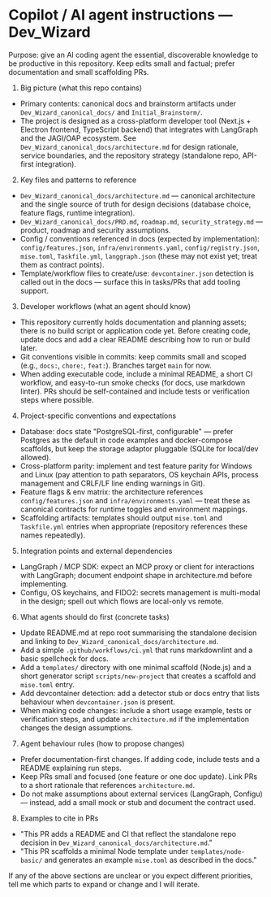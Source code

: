 # Copilot / AI agent instructions — Dev_Wizard

Purpose: give an AI coding agent the essential, discoverable knowledge to be productive in this repository. Keep edits small and factual; prefer documentation and small scaffolding PRs.

1) Big picture (what this repo contains)
- Primary contents: canonical docs and brainstorm artifacts under `Dev_Wizard_canonical_docs/` and `Initial_Brainstorm/`.
- The project is designed as a cross-platform developer tool (Next.js + Electron frontend, TypeScript backend) that integrates with LangGraph and the JAGI/OAP ecosystem. See `Dev_Wizard_canonical_docs/architecture.md` for design rationale, service boundaries, and the repository strategy (standalone repo, API-first integration).

2) Key files and patterns to reference
- `Dev_Wizard_canonical_docs/architecture.md` — canonical architecture and the single source of truth for design decisions (database choice, feature flags, runtime integration).
- `Dev_Wizard_canonical_docs/PRD.md`, `roadmap.md`, `security_strategy.md` — product, roadmap and security assumptions.
- Config / conventions referenced in docs (expected by implementation): `config/features.json`, `infra/environments.yaml`, `config/registry.json`, `mise.toml`, `Taskfile.yml`, `langgraph.json` (these may not exist yet; treat them as contract points).
- Template/workflow files to create/use: `devcontainer.json` detection is called out in the docs — surface this in tasks/PRs that add tooling support.

3) Developer workflows (what an agent should know)
- This repository currently holds documentation and planning assets; there is no build script or application code yet. Before creating code, update docs and add a clear README describing how to run or build later.
- Git conventions visible in commits: keep commits small and scoped (e.g., `docs:`, `chore:`, `feat:`). Branches target `main` for now.
- When adding executable code, include a minimal README, a short CI workflow, and easy-to-run smoke checks (for docs, use markdown linter). PRs should be self-contained and include tests or verification steps where possible.

4) Project-specific conventions and expectations
- Database: docs state "PostgreSQL-first, configurable" — prefer Postgres as the default in code examples and docker-compose scaffolds, but keep the storage adaptor pluggable (SQLite for local/dev allowed).
- Cross-platform parity: implement and test feature parity for Windows and Linux (pay attention to path separators, OS keychain APIs, process management and CRLF/LF line ending warnings in Git).
- Feature flags & env matrix: the architecture references `config/features.json` and `infra/environments.yaml` — treat these as canonical contracts for runtime toggles and environment mappings.
- Scaffolding artifacts: templates should output `mise.toml` and `Taskfile.yml` entries when appropriate (repository references these names repeatedly).

5) Integration points and external dependencies
- LangGraph / MCP SDK: expect an MCP proxy or client for interactions with LangGraph; document endpoint shape in architecture.md before implementing.
- Configu, OS keychains, and FIDO2: secrets management is multi-modal in the design; spell out which flows are local-only vs remote.

6) What agents should do first (concrete tasks)
- Update README.md at repo root summarising the standalone decision and linking to `Dev_Wizard_canonical_docs/architecture.md`.
- Add a simple `.github/workflows/ci.yml` that runs markdownlint and a basic spellcheck for docs.
- Add a `templates/` directory with one minimal scaffold (Node.js) and a short generator script `scripts/new-project` that creates a scaffold and `mise.toml` entry.
- Add devcontainer detection: add a detector stub or docs entry that lists behaviour when `devcontainer.json` is present.
- When making code changes: include a short usage example, tests or verification steps, and update `architecture.md` if the implementation changes the design assumptions.

7) Agent behaviour rules (how to propose changes)
- Prefer documentation-first changes. If adding code, include tests and a README explaining run steps.
- Keep PRs small and focused (one feature or one doc update). Link PRs to a short rationale that references `architecture.md`.
- Do not make assumptions about external services (LangGraph, Configu) — instead, add a small mock or stub and document the contract used.

8) Examples to cite in PRs
- "This PR adds a README and CI that reflect the standalone repo decision in `Dev_Wizard_canonical_docs/architecture.md`."
- "This PR scaffolds a minimal Node template under `templates/node-basic/` and generates an example `mise.toml` as described in the docs."

If any of the above sections are unclear or you expect different priorities, tell me which parts to expand or change and I will iterate.
